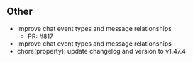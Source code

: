 ## Other

- Improve chat event types and message relationships
   - PR: #817
- Improve chat event types and message relationships
- chore(property): update changelog and version to v1.47.4

